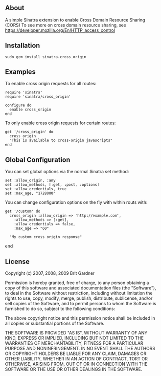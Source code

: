 ## About
A simple Sinatra extension to enable Cross Domain Resource Sharing (CORS)
To see more on cross domain resource sharing, see https://developer.mozilla.org/En/HTTP_access_control

## Installation
    sudo gem install sinatra-cross_origin

## Examples

To enable cross origin requests for all routes:

    require 'sinatra'
    require 'sinatra/cross_origin'
 
    configure do
      enable cross_origin
    end

To only enable cross origin requests for certain routes:

    get '/cross_origin' do
      cross_origin
      "This is available to cross-origin javascripts"
    end

## Global Configuration

You can set global options via the normal Sinatra set method:
    
    set :allow_origin, :any
    set :allow_methods, [:get, :post, :options]
    set :allow_credentials, true
    set :max_age, "1728000"

You can change configuration options on the fly with within routs with:
    
    get '/custom' do
      cross_origin :allow_origin => 'http://example.com',
        :allow_methods => [:get],
        :allow_credentials => false,
        :max_age => "60"

      "My custom cross origin response"
   end

## License
Copyright (c) 2007, 2008, 2009 Brit Gardner

Permission is hereby granted, free of charge, to any person
obtaining a copy of this software and associated documentation
files (the "Software"), to deal in the Software without
restriction, including without limitation the rights to use,
copy, modify, merge, publish, distribute, sublicense, and/or sell
copies of the Software, and to permit persons to whom the
Software is furnished to do so, subject to the following
conditions:

The above copyright notice and this permission notice shall be
included in all copies or substantial portions of the Software.

THE SOFTWARE IS PROVIDED "AS IS", WITHOUT WARRANTY OF ANY KIND,
EXPRESS OR IMPLIED, INCLUDING BUT NOT LIMITED TO THE WARRANTIES
OF MERCHANTABILITY, FITNESS FOR A PARTICULAR PURPOSE AND
NONINFRINGEMENT. IN NO EVENT SHALL THE AUTHORS OR COPYRIGHT
HOLDERS BE LIABLE FOR ANY CLAIM, DAMAGES OR OTHER LIABILITY,
WHETHER IN AN ACTION OF CONTRACT, TORT OR OTHERWISE, ARISING
FROM, OUT OF OR IN CONNECTION WITH THE SOFTWARE OR THE USE OR
OTHER DEALINGS IN THE SOFTWARE.
